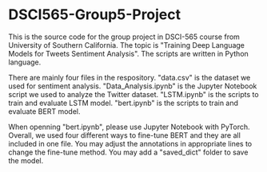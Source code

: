 # DSCI565-Group5-Project
This is the source code for the group project in DSCI-565 course from University of Southern California. The topic is "Training Deep Language Models for Tweets Sentiment Analysis". The scripts are written in Python language.  

There are mainly four files in the respository. "data.csv" is the dataset we used for sentiment analysis. "Data_Analysis.ipynb" is the Jupyter Notebook script we used to analyze the Twitter dataset. "LSTM.ipynb" is the scripts to train and evaluate LSTM model. "bert.ipynb" is the scripts to train and evaluate BERT model.   

When openning "bert.ipynb", please use Jupyter Notebook with PyTorch. Overall, we used four different ways to fine-tune BERT and they are all included in one file. You may adjust the annotations in appropriate lines to change the fine-tune method. You may add a "saved_dict" folder to save the model.
